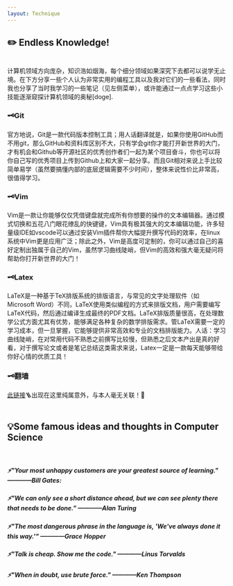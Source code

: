 ```yaml
---
layout: Technique
---
```


<h2 id="Endless Knowledge"> ✏️ Endless Knowledge!</h2>
<br>
  计算机领域方向庞杂，知识浩如烟海，每个细分领域如果深究下去都可以说学无止境。在下方分享一些个人认为非常实用的编程工具以及我对它们的一些看法，同时我也分享了当时我学习的一些笔记（见左侧菜单），或许能通过一点点学习这些小技能逐渐窥探计算机领域的奥秘[doge].
<h3 id="Git">🗝️Git</h3>
  官方地说，Git是一款代码版本控制工具；用人话翻译就是，如果你使用GitHub而不用git，那么GitHub和资料库区别不大，只有学会git你才能打开新世界的大门，才有机会和Github等开源社区的优秀创作者们一起为某个项目奋斗，你也可以将你自己写的优秀项目上传到Github上和大家一起分享。而且Git相对来说上手比较简单易学（虽然要搞懂内部的底层逻辑需要不少时间），整体来说性价比非常高，很值得学习。
  <br>
<h3 id="Vim">🗝️Vim</h3>
  Vim是一款让你能够仅仅凭借键盘就完成所有你想要的操作的文本编辑器。通过模式切换和五花八门眼花缭乱的快键键，Vim具有极其强大的文本编辑功能，许多轻量级IDE如vscode可以通过安装Vim插件帮你大幅提升撰写代码的效率，在linux系统中Vim更是应用广泛；除此之外，Vim是高度可定制的，你可以通过自己的喜好定制出独属于自己的Vim，虽然学习曲线陡峭，但Vim的高效和强大毫无疑问将帮助你打开新世界的大门！
<br>
<h3 id="LaTex">🗝️Latex</h3>
  LaTeX是一种基于TeX排版系统的排版语言，与常见的文字处理软件（如Microsoft Word）不同，LaTeX使用类似编程的方式来排版文档，用户需要编写LaTeX代码，然后通过编译生成最终的PDF文档。LaTeX排版质量很高，在处理数学公式方面尤其有优势，能够满足各种复杂的数学排版需求。管LaTeX需要一定的学习成本，但一旦掌握，它能够提供非常高效和专业的文档排版能力。人话：学习曲线陡峭，在对常用代码不熟悉之前撰写比较慢，但熟悉之后文本产出是真的好看，对于撰写论文或者是笔记总结这类需求来说，Latex一定是一款每天能够带给你好心情的优质工具！
<br>
<h3 id="翻墙">🗝️翻墙</h3>
   <a href="https://letslook.net/super/ss" class="hover-link">此链接</a>🪜出现在这里纯属意外，与本人毫无关联！🐶
<br>
<br>
<h2 id="famous sentence">💡Some famous ideas and thoughts in Computer Science</h2>
<br>
<h5> ⚡"Your most unhappy customers are your greatest source of learning."    ————Bill Gates:</h3>
<h5> ⚡"We can only see a short distance ahead, but we can see plenty there that needs to be done."   ————Alan Turing</h3>
<h5> ⚡"The most dangerous phrase in the language is, 'We've always done it this way.'"   ————Grace Hopper</h3>
<h5> ⚡"Talk is cheap. Show me the code."     ————Linus Torvalds</h3>
<h5> ⚡"When in doubt, use brute force."   ————Ken Thompson</h3>
